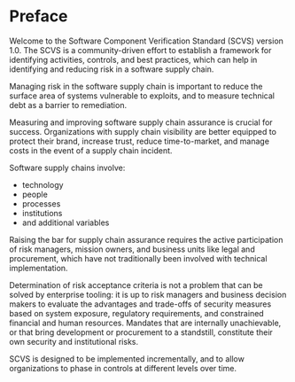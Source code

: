 # Preface

Welcome to the Software Component Verification Standard (SCVS) version 1.0. The SCVS is a community-driven effort to
establish a framework for identifying activities, controls, and best practices, which can help in identifying and
reducing risk in a software supply chain.

Managing risk in the software supply chain is important to reduce the surface area of systems vulnerable to exploits,
and to measure technical debt as a barrier to remediation. 

Measuring and improving software supply chain assurance is crucial for success. Organizations with supply chain visibility
are better equipped to protect their brand, increase trust, reduce time-to-market, and manage costs in the event of a
supply chain incident.

Software supply chains involve:
 - technology
 - people
 - processes
 - institutions
 - and additional variables
 
Raising the bar for supply chain assurance requires the active participation of
risk managers, mission owners, and business units like legal and procurement, which have not traditionally been involved
with technical implementation. 

Determination of risk acceptance criteria is not a problem that can be solved by enterprise tooling: it is up to risk
managers and business decision makers to evaluate the advantages and trade-offs of security measures based on system
exposure, regulatory requirements, and constrained financial and human resources. Mandates that are internally
unachievable, or that bring development or procurement to a standstill, constitute their own security and institutional
risks. 

SCVS is designed to be implemented incrementally, and to allow organizations to
phase in controls at different levels over time.

<div style="page-break-after: always; visibility: hidden">
\newpage
</div>
